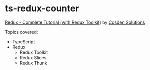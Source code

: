 # ts-redux-counter

[Redux - Complete Tutorial (with Redux Toolkit)](https://www.youtube.com/watch?v=5yEG6GhoJBs) by [Cosden Solutions](https://www.youtube.com/@cosdensolutions)

Topics covered:
- TypeScript
- Redux
  - Redux Toolkit
  - Redux Slices
  - Redux Thunk